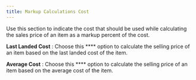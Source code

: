 ```yaml
---
title: Markup Calculations Cost
---
```



Use this section to indicate the cost that should be used while calculating  the sales price of an item as a markup percent of the cost.


**Last Landed Cost**
: Choose this **** option  to calculate the selling price of an item based on the last landed cost  of the item.


**Average Cost**
: Choose this **** option  to calculate the selling price of an item based on the average cost of  the item.
